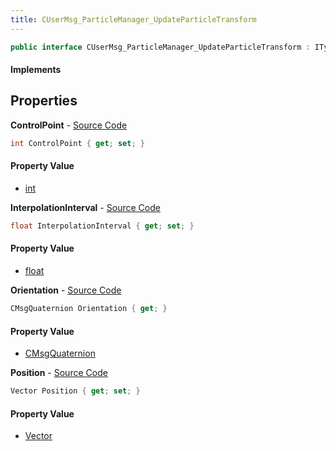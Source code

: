 ```yaml
---
title: CUserMsg_ParticleManager_UpdateParticleTransform
---
```


```csharp
public interface CUserMsg_ParticleManager_UpdateParticleTransform : ITypedProtobuf<CUserMsg_ParticleManager_UpdateParticleTransform>, INativeHandle
```

#### Implements

## Properties

**ControlPoint** - [Source Code](https://github.com/swiftly-solution/swiftlys2/blob/master/managed/src/SwiftlyS2.Generated/Protobufs/Interfaces/CUserMsg_ParticleManager_UpdateParticleTransform.cs#L13)

```csharp
int ControlPoint { get; set; }
```

#### Property Value

- [int](https://learn.microsoft.com/dotnet/api/system.int32)

**InterpolationInterval** - [Source Code](https://github.com/swiftly-solution/swiftlys2/blob/master/managed/src/SwiftlyS2.Generated/Protobufs/Interfaces/CUserMsg_ParticleManager_UpdateParticleTransform.cs#L22)

```csharp
float InterpolationInterval { get; set; }
```

#### Property Value

- [float](https://learn.microsoft.com/dotnet/api/system.single)

**Orientation** - [Source Code](https://github.com/swiftly-solution/swiftlys2/blob/master/managed/src/SwiftlyS2.Generated/Protobufs/Interfaces/CUserMsg_ParticleManager_UpdateParticleTransform.cs#L19)

```csharp
CMsgQuaternion Orientation { get; }
```

#### Property Value

- [CMsgQuaternion](/docs/api/shared/protobufdefinitions/cmsgquaternion)

**Position** - [Source Code](https://github.com/swiftly-solution/swiftlys2/blob/master/managed/src/SwiftlyS2.Generated/Protobufs/Interfaces/CUserMsg_ParticleManager_UpdateParticleTransform.cs#L16)

```csharp
Vector Position { get; set; }
```

#### Property Value

- [Vector](/docs/api/shared/natives/vector)

